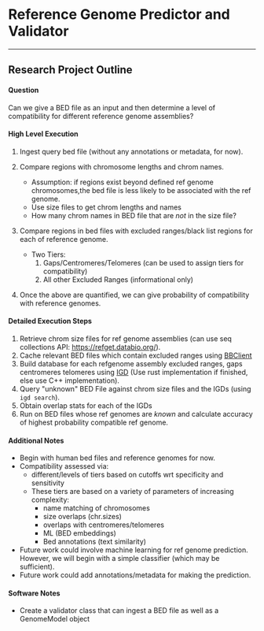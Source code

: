 # Reference Genome Predictor and Validator

-----

## Research Project Outline

#### Question

Can we give a BED file as an input and then determine a level of compatibility for different reference genome assemblies?


#### High Level Execution 

1. Ingest query bed file (without any annotations or metadata, for now).

2. Compare regions with chromosome lengths and chrom names.

   - Assumption: if regions exist beyond defined ref genome chromosomes,the bed file is less likely to be associated with the ref genome.
   - Use size files to get chrom lengths and names
   - How many chrom names in BED file that are _not_ in the size file?
   
3. Compare regions in bed files with excluded ranges/black list regions for each of reference genome.
   - Two Tiers: 
     1. Gaps/Centromeres/Telomeres (can be used to assign tiers for compatibility)
     2. All other Excluded Ranges (informational only)

4. Once the above are quantified, we can give probability of compatibility with reference genomes.


#### Detailed Execution Steps

1. Retrieve chrom size files for ref genome assemblies (can use seq collections API: https://refget.databio.org/).
2. Cache relevant BED files which contain excluded ranges using [BBClient](https://docs.bedbase.org/geniml/tutorials/bbclient/)
3. Build database for each refgenome assembly excluded ranges, gaps centromeres telomeres using [IGD](https://github.com/databio/gtars/tree/dev_igd) (Use rust implementation if finished, else use C++ implementation).
4. Query "unknown" BED File against chrom size files and the IGDs (using `igd search`).
5. Obtain overlap stats for each of the IGDs
6. Run on BED files whose ref genomes are _known_ and calculate accuracy of highest probability compatible ref genome.


#### Additional Notes
- Begin with human bed files and reference genomes for now.
- Compatibility assessed via:
  - different/levels of tiers based on cutoffs wrt specificity and sensitivity
  - These tiers are based on a variety of parameters of increasing complexity:
    - name matching of chromosomes
    - size overlaps (chr.sizes)
    - overlaps with centromeres/telomeres
    - ML (BED embeddings)
    - Bed annotations (text similarity)
- Future work could involve machine learning for ref genome prediction. However, we will begin with a simple classifier (which may be sufficient).
- Future work could add annotations/metadata for making the prediction.

#### Software Notes

- Create a validator class that can ingest a BED file as well as a GenomeModel object